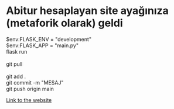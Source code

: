 <h1> Abitur hesaplayan site ayağınıza (metaforik olarak) geldi</h1>

 <p1>
 
 
  $env:FLASK_ENV = "development"   <br>
  $env:FLASK_APP = "main.py"       <br>
  flask run <br>
  <br>
  git pull <br>
  <br>
  git add . <br>
  git commit -m "MESAJ" <br>
  git push origin main
  


</p1>

[Link to the website](http://abitur-hesapla.gq/)
